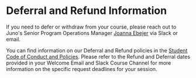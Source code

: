 # Deferral and Refund Information

If you need to defer or withdraw from your course, please reach out to Juno's Senior Program Operations Manager [Joanna Ebejer](mailto:joanna@junocollege.com) via Slack or email.

You can find information on our Deferral and Refund policies in the [Student Code of Conduct and Policies](https://drive.google.com/file/d/1HRkt85QEjIDAxV9S4l2bWuQB9-IhEWXr/view). Please refer to the Refund and Deferral dates provided in your Welcome Email and Slack Course Channel for more information on the specific request deadlines for your session.
